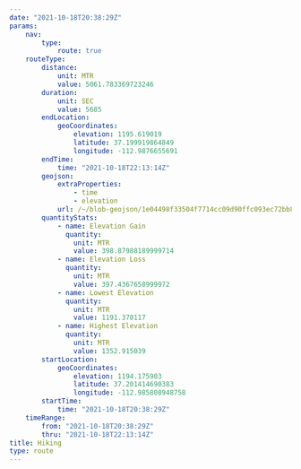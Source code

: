 ```yaml
---
date: "2021-10-18T20:38:29Z"
params:
    nav:
        type:
            route: true
    routeType:
        distance:
            unit: MTR
            value: 5061.783369723246
        duration:
            unit: SEC
            value: 5685
        endLocation:
            geoCoordinates:
                elevation: 1195.619019
                latitude: 37.199919864849
                longitude: -112.9876655691
        endTime:
            time: "2021-10-18T22:13:14Z"
        geojson:
            extraProperties:
                - time
                - elevation
            url: /~/blob-geojson/1e04498f33504f7714cc09d90ffc093ec72bb8aa3a47e6f27f49236af4fc204c/geojson.json
        quantityStats:
            - name: Elevation Gain
              quantity:
                unit: MTR
                value: 398.87988189999714
            - name: Elevation Loss
              quantity:
                unit: MTR
                value: 397.4367658999972
            - name: Lowest Elevation
              quantity:
                unit: MTR
                value: 1191.370117
            - name: Highest Elevation
              quantity:
                unit: MTR
                value: 1352.915039
        startLocation:
            geoCoordinates:
                elevation: 1194.175903
                latitude: 37.201414690383
                longitude: -112.985808948758
        startTime:
            time: "2021-10-18T20:38:29Z"
    timeRange:
        from: "2021-10-18T20:38:29Z"
        thru: "2021-10-18T22:13:14Z"
title: Hiking
type: route
---
```

